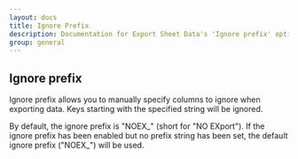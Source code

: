 ```yaml
---
layout: docs
title: Ignore Prefix
description: Documentation for Export Sheet Data's 'Ignore prefix' option.
group: general
---
```


Ignore prefix
-------------
Ignore prefix allows you to manually specify columns to ignore when exporting data. Keys starting with the specified string will be ignored.

By default, the ignore prefix is "NOEX_" (short for "NO EXport"). If the ignore prefix has been enabled but no prefix string has been set, the default ignore prefix ("NOEX_") will be used.
